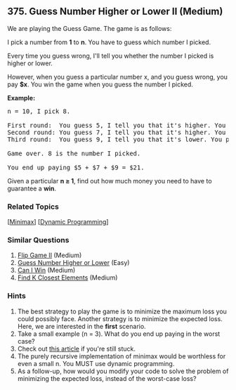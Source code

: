<!--|This file generated by command(leetcode description); DO NOT EDIT.    |-->
<!--+----------------------------------------------------------------------+-->
<!--|@author    Openset <openset.wang@gmail.com>                           |-->
<!--|@link      https://github.com/openset                                 |-->
<!--|@home      https://github.com/openset/leetcode                        |-->
<!--+----------------------------------------------------------------------+-->

## 375. Guess Number Higher or Lower II (Medium)

<p>We are playing the Guess Game. The game is as follows:</p>

<p>I pick a number from <strong>1</strong> to <strong>n</strong>. You have to guess which number I picked.</p>

<p>Every time you guess wrong, I&#39;ll tell you whether the number I picked is higher or lower.</p>

<p>However, when you guess a particular number x, and you guess wrong, you pay <b>$x</b>. You win the game when you guess the number I picked.</p>

<p><b>Example:</b></p>

<pre>
n = 10, I pick 8.

First round:  You guess 5, I tell you that it&#39;s higher. You pay $5.
Second round: You guess 7, I tell you that it&#39;s higher. You pay $7.
Third round:  You guess 9, I tell you that it&#39;s lower. You pay $9.

Game over. 8 is the number I picked.

You end up paying $5 + $7 + $9 = $21.
</pre>

<p>Given a particular <strong>n &ge; 1</strong>, find out how much money you need to have to guarantee a <b>win</b>.</p>

### Related Topics
[[Minimax](https://github.com/openset/leetcode/tree/master/tag/minimax/README.md)] [[Dynamic Programming](https://github.com/openset/leetcode/tree/master/tag/dynamic-programming/README.md)] 

### Similar Questions
  1. [Flip Game II](https://github.com/openset/leetcode/tree/master/problems/flip-game-ii) (Medium)
  1. [Guess Number Higher or Lower](https://github.com/openset/leetcode/tree/master/problems/guess-number-higher-or-lower) (Easy)
  1. [Can I Win](https://github.com/openset/leetcode/tree/master/problems/can-i-win) (Medium)
  1. [Find K Closest Elements](https://github.com/openset/leetcode/tree/master/problems/find-k-closest-elements) (Medium)

### Hints
  1. The best strategy to play the game is to minimize the maximum loss you could possibly face. Another strategy is to minimize the expected loss. Here, we are interested in the <b>first</b> scenario.
  1. Take a small example (n = 3). What do you end up paying in the worst case?
  1. Check out <a href="https://en.wikipedia.org/wiki/Minimax">this article</a> if you're still stuck.
  1. The purely recursive implementation of minimax would be worthless for even a small n. You MUST use dynamic programming.
  1. As a follow-up, how would you modify your code to solve the problem of minimizing the expected loss, instead of the worst-case loss?
